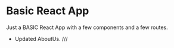 # Basic React App

Just a BASIC React App with a few components and a few routes.
- Updated AboutUs. ///